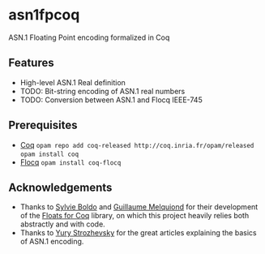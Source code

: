 # asn1fpcoq
ASN.1 Floating Point encoding formalized in Coq
## Features
* High-level ASN.1 Real definition
* TODO: Bit-string encoding of ASN.1 real numbers
* TODO: Conversion between ASN.1 and Flocq IEEE-745
## Prerequisites
* [Coq](https://coq.inria.fr/)
`opam repo add coq-released http://coq.inria.fr/opam/released`
`opam install coq`
* [Flocq](http://flocq.gforge.inria.fr/)
`opam install coq-flocq`
## Acknowledgements
* Thanks to [Sylvie Boldo](https://www.lri.fr/~sboldo/) and [Guillaume Melquiond](https://www.lri.fr/~melquion/) for their development of the [Floats for Coq](http://flocq.gforge.inria.fr/) library, on which this project heavily relies both abstractly and with code.
* Thanks to [Yury Strozhevsky](https://www.strozhevsky.com/) for the great articles explaining  the basics of ASN.1 encoding.
